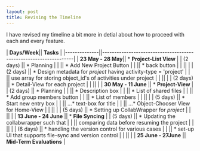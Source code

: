 ```yaml
---
layout: post
title: Revising the Timeline
---
```


I have revised my timeline a bit more in detial about how to proceed with each and every feature.

| **Days/Week**|| **Tasks**                                                        |
|--------------||------------------------------------------------------------------|
| **23 May - 28 May**||       * **Project-List View**                              | 
|    (2 days)  || * Planning |
|              || * Add New Project Button |
|              || * back button   |
|              ||                                                                  |
|    (2 days)  || * Design metadata for *project* having activity-type = 'project' |
|              ||    use array for storing object_id's of activities under project |
|              ||                                                                  |
|    (2 days)  || * Detail-View for each project                                   |
|              ||                                                                  |
| **30 May - 11 June** || * **Project-View** |
|   (2 days)   || * Planning |
|              || * Description box |
|              || * List of shared files |
|              || * Add group members button |
|              || * List of members |
|              ||                                        |
|   (5 days)   || * Start new entry box |
|              || ...* text-box for title |
|              || ...* Object-Chooser View for Home-View |
|              ||                                        |
|   (5 days)   || * Setting up CollabWrapper for *project* |
|              ||                                          |
| **13 June - 24 June** || * **File Syncing** |
|   (5 days)   || * Updating the collabwrapper such that |
|              || comparing data before resuming the project |
|              ||                                             |
|   (6 days)   || * handling the version control for various cases |
|              || * set-up UI that supports file-sync and version control |
|              ||                          |
| **25 June - 27June** || **Mid-Term Evaluations** |
 

